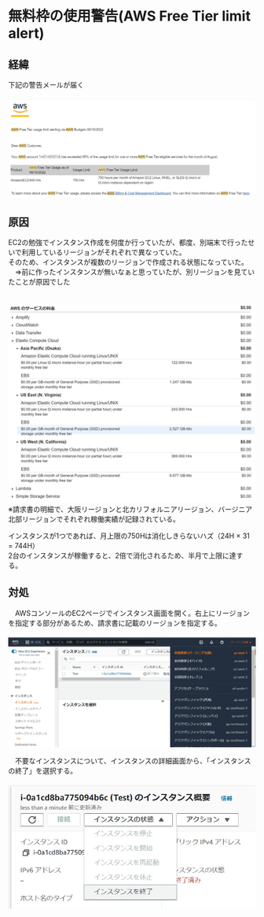 # 無料枠の使用警告(AWS Free Tier limit alert)

## 経緯
下記の警告メールが届く  
　![警告メール](/imageGarage/aws/incident_20220817/%E8%AD%A6%E5%91%8A%E3%83%A1%E3%83%BC%E3%83%AB.jpg)

## 原因
EC2の勉強でインスタンス作成を何度か行っていたが、都度、別端末で行ったせいで利用しているリージョンがそれぞれで異なっていた。  
そのため、インスタンスが複数のリージョンで作成される状態になっていた。  
　⇒前に作ったインスタンスが無いなぁと思っていたが、別リージョンを見ていたことが原因でした  

　![請求明細](/imageGarage/aws/incident_20220817/%E8%AB%8B%E6%B1%82%E6%9B%B8%E3%82%AD%E3%83%A3%E3%83%97%E3%83%81%E3%83%A3.jpg)
　※請求書の明細で、大阪リージョンと北カリフォルニアリージョン、バージニア北部リージョンでそれぞれ稼働実績が記録されている。

インスタンスが1つであれば、月上限の750Hは消化しきらないハズ（24H × 31 = 744H）  
2台のインスタンスが稼働すると、2倍で消化されるため、半月で上限に達する。  

## 対処
　AWSコンソールのEC2ページでインスタンス画面を開く。右上にリージョンを指定する部分があるため、請求書に記載のリージョンを指定する。  
　![インスタンス画面](/imageGarage/aws/incident_20220817/EC2_Instance.jpg)

　不要なインスタンスについて、インスタンスの詳細画面から、「インスタンスの終了」を選択する。  
　![インスタンスの終了](/imageGarage/aws/incident_20220817/instance_end.jpg)

